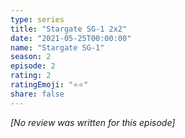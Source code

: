 ```yaml
---
type: series
title: "Stargate SG-1 2x2"
date: "2021-05-25T00:00:00"
name: "Stargate SG-1"
season: 2
episode: 2
rating: 2
ratingEmoji: "⭐️⭐️"
share: false
---
```


*[No review was written for this episode]*
